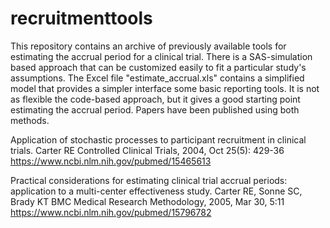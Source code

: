 # recruitmenttools

This repository contains an archive of previously available tools for estimating the accrual period for a clinical trial. There is a SAS-simulation based approach that can be customized easily to fit a particular study's assumptions. The Excel file "estimate_accrual.xls" contains a simplified model that provides a simpler interface some basic reporting tools. It is not as flexible the code-based approach, but it gives a good starting point estimating the accrual period. Papers have been published using both methods.


Application of stochastic processes to participant recruitment in clinical trials.
Carter RE
Controlled Clinical Trials, 2004, Oct 25(5): 429-36
https://www.ncbi.nlm.nih.gov/pubmed/15465613



Practical considerations for estimating clinical trial accrual periods: application to a multi-center effectiveness study.
Carter RE, Sonne SC, Brady KT
BMC Medical Research Methodology, 2005, Mar 30, 5:11
https://www.ncbi.nlm.nih.gov/pubmed/15796782